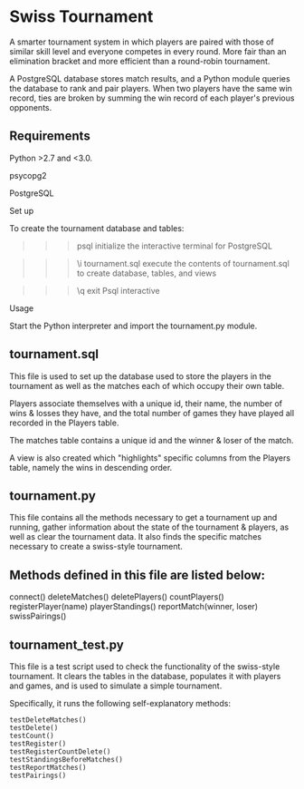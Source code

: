 # Swiss Tournament

A smarter tournament system in which players are paired with those of similar skill level and everyone competes in every round. More fair than an elimination bracket and more efficient than a round-robin tournament.

A PostgreSQL database stores match results, and a Python module queries the database to rank and pair players. When two players have the same win record, ties are broken by summing the win record of each player's previous opponents.

## Requirements

Python >2.7 and <3.0.

psycopg2

PostgreSQL

Set up

To create the tournament database and tables:

>>> psql initialize the interactive terminal for PostgreSQL

>>> \i tournament.sql execute the contents of tournament.sql to create database, tables, and views

>>> \q exit Psql interactive

Usage

Start the Python interpreter and import the tournament.py module.

## tournament.sql

This file is used to set up the database used to store the players in the 
tournament as well as the matches each of which occupy their own table.

Players associate themselves with a unique id, their name, the number of wins &
losses they have, and the total number of games they have played all recorded in
the Players table.

The matches table contains a unique id and the winner & loser of the match.


A view is also created which "highlights" specific columns from the Players
table, namely the wins in descending order.

 
## tournament.py
This file contains all the methods necessary to get a tournament up and running,
gather information about the state of the tournament & players, as well as clear
the tournament data. It also finds the specific matches necessary to create a 
swiss-style tournament.

 ## Methods defined in this file are listed below:


connect()
deleteMatches()
deletePlayers()
countPlayers()
registerPlayer(name)
playerStandings()
reportMatch(winner, loser)
swissPairings()



## tournament_test.py
This file is a test script used to check the functionality of the swiss-style 
tournament. It clears the tables in the database, populates it with players and 
games, and is used to simulate a simple tournament.

Specifically, it runs the following self-explanatory methods:

    testDeleteMatches()
    testDelete()
    testCount()
    testRegister()
    testRegisterCountDelete()
    testStandingsBeforeMatches()
    testReportMatches()
    testPairings()

